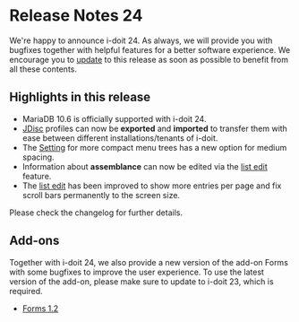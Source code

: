 # Release Notes 24

We're happy to announce i-doit 24. As always, we will provide you with bugfixes together with helpful features for a better software experience. We encourage you to [update](../../maintenance-and-operation/update.md) to this release as soon as possible to benefit from all these contents.

## Highlights in this release

*   MariaDB 10.6 is officially supported with i-doit 24.
*   [JDisc](../../jdisc/index.md) profiles can now be **exported** and **imported** to transfer them with ease between different installations/tenants of i-doit.
*   The [Setting](../../system-administration/administration/user-settings/user-interface/index.md) for more compact menu trees has a new option for medium spacing.
*   Information about **assemblance** can now be edited via the [list edit](../../efficient-documentation/list-editing.md) feature.
*   The [list edit](../../efficient-documentation/list-editing.md) has been improved to show more entries per page and fix scroll bars permanently to the screen size.

Please check the changelog for further details.

## Add-ons

Together with i-doit 24, we also provide a new version of the add-on Forms with some bugfixes to improve the user experience. To use the latest version of the add-on, please make sure to update to i-doit 23, which is required.

*   [Forms 1.2](../../i-doit-add-ons/forms/index.md)
